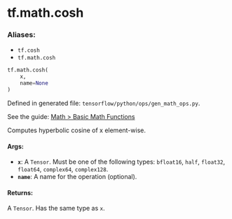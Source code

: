 <div itemscope itemtype="http://developers.google.com/ReferenceObject">
<meta itemprop="name" content="tf.math.cosh" />
<meta itemprop="path" content="Stable" />
</div>

# tf.math.cosh

### Aliases:

* `tf.cosh`
* `tf.math.cosh`

``` python
tf.math.cosh(
    x,
    name=None
)
```



Defined in generated file: `tensorflow/python/ops/gen_math_ops.py`.

See the guide: [Math > Basic Math Functions](../../../../api_guides/python/math_ops.md#Basic_Math_Functions)

Computes hyperbolic cosine of x element-wise.

#### Args:

* <b>`x`</b>: A `Tensor`. Must be one of the following types: `bfloat16`, `half`, `float32`, `float64`, `complex64`, `complex128`.
* <b>`name`</b>: A name for the operation (optional).


#### Returns:

A `Tensor`. Has the same type as `x`.
